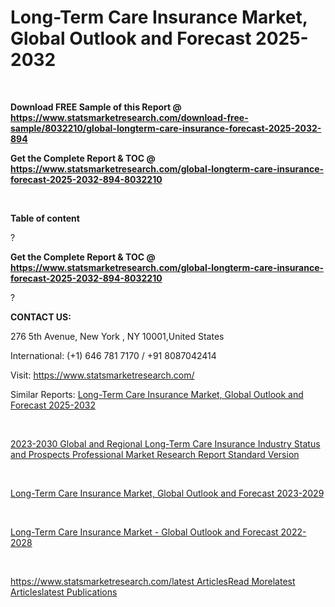 <h1>Long-Term Care Insurance Market, Global Outlook and Forecast 2025-2032</h1><br/><p><strong>Download FREE Sample of this Report @ <a href="https://www.statsmarketresearch.com/download-free-sample/8032210/global-longterm-care-insurance-forecast-2025-2032-894">https://www.statsmarketresearch.com/download-free-sample/8032210/global-longterm-care-insurance-forecast-2025-2032-894</a></strong></p>
 
 
 
 <div><b>Get the Complete Report & TOC @ <a href="https://www.statsmarketresearch.com/global-longterm-care-insurance-forecast-2025-2032-894-8032210">https://www.statsmarketresearch.com/global-longterm-care-insurance-forecast-2025-2032-894-8032210</a></b></div>
 
 
 
 <p><br />
 
 <b>Table of content</b></p>
 
 
 
 <p>? </p>
 
 
 
 <div><b>Get the Complete Report & TOC @ <a href="https://www.statsmarketresearch.com/global-longterm-care-insurance-forecast-2025-2032-894-8032210">https://www.statsmarketresearch.com/global-longterm-care-insurance-forecast-2025-2032-894-8032210</a></b></div>
 
 
 
 <p>? </p>
 
 
 
 <p><b>CONTACT US:</b><br />
 
 276 5th Avenue, New York , NY 10001,United States<br />
 
 International: (+1) 646 781 7170 / +91 8087042414<br />
 
 Visit: <a href="https://www.statsmarketresearch.com/">https://www.statsmarketresearch.com/</a><br />
 
 Similar Reports: <a href="https://www.statsmarketresearch.com/global-longterm-care-insurance-forecast-2025-2032-894-8032210">Long-Term Care Insurance Market, Global Outlook and Forecast 2025-2032 </a><br />
 
 <br />
 
 <a href="https://www.statsmarketresearch.com/global-longterm-care-insurance-forecast-2025-2032-894-8032210">2023-2030 Global and Regional Long-Term Care Insurance Industry Status and Prospects Professional Market Research Report Standard Version</a><br />
 
 <br />
 
 <a href="https://www.statsmarketresearch.com/global-longterm-care-insurance-forecast-2025-2032-894-8032210">Long-Term Care Insurance Market, Global Outlook and Forecast 2023-2029</a><br />
 
 <br />
 
 <a href="https://www.statsmarketresearch.com/global-longterm-care-insurance-forecast-2025-2032-894-8032210">Long-Term Care Insurance Market - Global Outlook and Forecast 2022-2028</a><br />
 
 <br />
 
 <a href="https://gyeongbokgung.com">https://www.statsmarketresearch.com/</a><a href="https://hallyeomaritime.com">latest Articles</a><a href="https://jingwansa.com">Read More</a><a href="https://nguoiviet.jp/">latest Articles</a><a href="https://www.intelmarketresearch.com/">latest Publications</a></p>